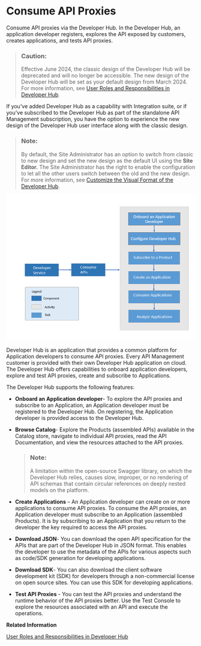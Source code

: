 <!-- loioea561e424f6e44aa985fceedf7fabee7 -->

# Consume API Proxies

Consume API proxies via the Developer Hub. In the Developer Hub, an application developer registers, explores the API exposed by customers, creates applications, and tests API proxies.

> ### Caution:  
> Effective June 2024, the classic design of the Developer Hub will be deprecated and will no longer be accessible. The new design of the Developer Hub will be set as your default design from March 2024. For more information, see [User Roles and Responsibilities in Developer Hub](user-roles-and-responsibilities-in-developer-hub-54b4607.md).

If you've added Developer Hub as a capability with Integration suite, or if you’ve subscribed to the Developer Hub as part of the standalone API Management subscription, you have the option to experience the new design of the Developer Hub user interface along with the classic design.

> ### Note:  
> By default, the Site Administrator has an option to switch from classic to new design and set the new design as the default UI using the **Site Editor.** The Site Administrator has the right to enable the configuration to let all the other users switch between the old and the new design. For more information, see [Customize the Visual Format of the Developer Hub](customize-the-visual-format-of-the-developer-hub-2eacd52.md).

![](images/ABHE_Block_509b298.png)

Developer Hub is an application that provides a common platform for Application developers to consume API proxies. Every API Management customer is provided with their own Developer Hub application on cloud. The Developer Hub offers capabilities to onboard application developers, explore and test API proxies, create and subscribe to Applications.

The Developer Hub supports the following features:

-   **Onboard an Application developer**- To explore the API proxies and subscribe to an Application, an Application developer must be registered to the Developer Hub. On registering, the Application developer is provided access to the Developer Hub.
-   **Browse Catalog**- Explore the Products \(assembled APIs\) available in the Catalog store, navigate to individual API proxies, read the API Documentation, and view the resources attached to the API proxies.

    > ### Note:  
    > A limitation within the open-source Swagger library, on which the Developer Hub relies, causes slow, improper, or no rendering of API schemas that contain circular references on deeply nested models on the platform.

-   **Create Applications** – An Application developer can create on or more applications to consume API proxies. To consume the API proxies, an Application developer must subscribe to an Application \(assembled Products\). It is by subscribing to an Application that you return to the developer the key required to access the API proxies.
-   **Download JSON**- You can download the open API specification for the APIs that are part of the Developer Hub in JSON format. This enables the developer to use the metadata of the APIs for various aspects such as code/SDK generation for developing applications.

-   **Download SDK**- You can also download the client software development kit \(SDK\) for developers through a non-commercial license on open source sites. You can use this SDK for developing applications.

-   **Test API Proxies** - You can test the API proxies and understand the runtime behavior of the API proxies better. Use the Test Console to explore the resources associated with an API and execute the operations.

**Related Information**  


[User Roles and Responsibilities in Developer Hub](user-roles-and-responsibilities-in-developer-hub-54b4607.md "After activating the Developer Hub in the Integration Suite, you need to assign users the necessary roles and role collections to access the various features and functionalities of Developer Hub.")

